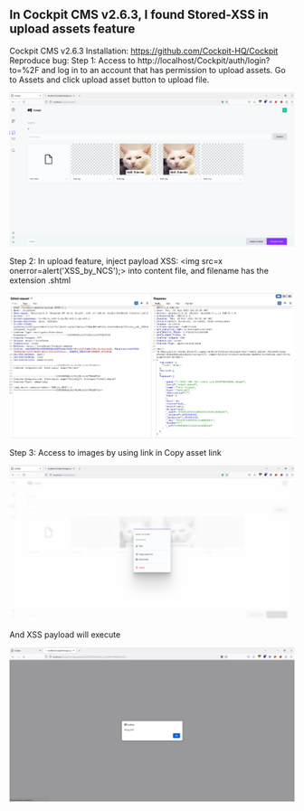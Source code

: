 ## In Cockpit CMS v2.6.3, I found Stored-XSS in upload assets feature
Cockpit CMS v2.6.3
Installation: https://github.com/Cockpit-HQ/Cockpit
Reproduce bug:
Step 1: Access to http://localhost/Cockpit/auth/login?to=%2F and log in to an account that has permission to upload assets. Go to Assets and click upload asset button to upload file.

![Alt text](image1.png)

Step 2: In upload feature, inject payload XSS: <img src=x onerror=alert('XSS_by_NCS');> into content file, and filename has the extension .shtml

![Alt text](image2.png)

Step 3: Access to images by using link in Copy asset link

![Alt text](image3.png)

And XSS payload will execute
 
![Alt text](image4.png)

